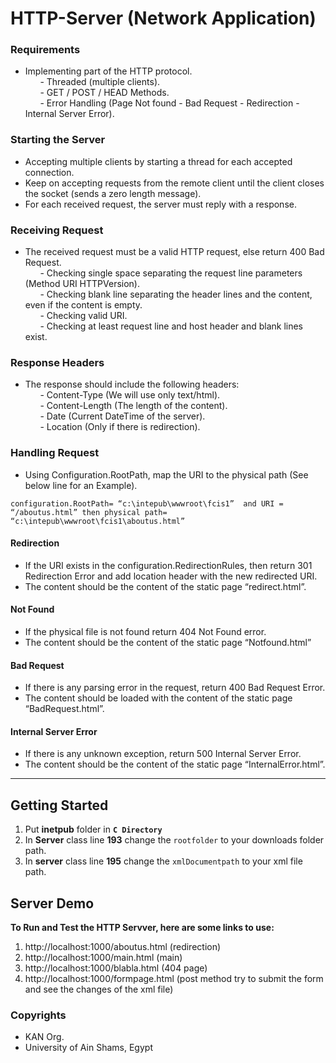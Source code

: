 # HTTP-Server (Network Application)

### Requirements
- Implementing part of the HTTP protocol. </br>
&nbsp; &nbsp; &nbsp; - Threaded (multiple clients). </br>
&nbsp; &nbsp; &nbsp; - GET / POST / HEAD Methods. </br>
&nbsp; &nbsp; &nbsp; - Error Handling (Page Not found - Bad Request - Redirection - Internal Server Error). </br>

### Starting the Server
- Accepting multiple clients by starting a thread for each accepted connection.
- Keep on accepting requests from the remote client until the client closes the socket (sends a zero length message).
- For each received request, the server must reply with a response.

### Receiving Request
- The received request must be a valid HTTP request, else return 400 Bad Request. </br>
&nbsp; &nbsp; &nbsp; - Checking single space separating the request line parameters (Method URI HTTPVersion). </br>
&nbsp; &nbsp; &nbsp; - Checking blank line separating the header lines and the content, even if the content is empty. </br>
&nbsp; &nbsp; &nbsp; - Checking valid URI. </br>
&nbsp; &nbsp; &nbsp; - Checking at least request line and host header and blank lines exist.

### Response Headers
- The response should include the following headers: </br>
&nbsp; &nbsp; &nbsp; - Content-Type (We will use only text/html). </br>
&nbsp; &nbsp; &nbsp; - Content-Length (The length of the content). </br>
&nbsp; &nbsp; &nbsp; - Date (Current DateTime of the server). </br>
&nbsp; &nbsp; &nbsp; - Location (Only if there is redirection). </br>

### Handling Request
- Using Configuration.RootPath, map the URI to the physical path (See below line for an Example). </br>
```
configuration.RootPath= “c:\intepub\wwwroot\fcis1”  and URI = “/aboutus.html” then physical path= “c:\intepub\wwwroot\fcis1\aboutus.html”
```

#### Redirection
- If the URI exists in the configuration.RedirectionRules, then return 301 Redirection Error and add location header with the new redirected URI.
- The content should be the content of the static page “redirect.html”.

#### Not Found
- If the physical file is not found return 404 Not Found error.
- The content should be the content of the static page “Notfound.html”

#### Bad Request
- If there is any parsing error in the request, return 400 Bad Request Error.
- The content should be loaded with the content of the static page “BadRequest.html”.

#### Internal Server Error
- If there is any unknown exception, return 500 Internal Server Error.
- The content should be the content of the static page “InternalError.html”.

***

## Getting Started
1) Put **inetpub** folder in **`C Directory`**
2) In **Server** class line **193** change the `rootfolder` to your downloads folder path.
3) In **server** class line **195** change the `xmlDocumentpath` to your xml file path.

## Server Demo
**To Run and Test the HTTP Servver, here are some links to use:** 
1) http://localhost:1000/aboutus.html (redirection)
2) http://localhost:1000/main.html (main)
3) http://localhost:1000/blabla.html  (404 page)
4) http://localhost:1000/formpage.html  (post method try to submit the form and see the changes of the xml file)

### Copyrights
- KAN Org.
- University of Ain Shams, Egypt
